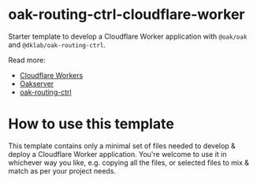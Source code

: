 # oak-routing-ctrl-cloudflare-worker

Starter template to develop a Cloudflare Worker application with `@oak/oak` and `@dklab/oak-routing-ctrl`.

Read more:
- [Cloudflare Workers](https://workers.cloudflare.com/)
- [Oakserver](https://oakserver.org/)
- [oak-routing-ctrl](https://jsr.io/@dklab/oak-routing-ctrl)

# How to use this template

This template contains only a minimal set of files needed to develop & deploy a Cloudflare Worker application. You're welcome to use it in whichever way you like, e.g. copying all the
files, or selected files to mix & match as per your project needs.
